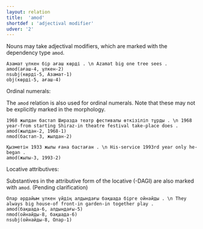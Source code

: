 ```yaml
---
layout: relation
title:  'amod'
shortdef : 'adjectival modifier'
udver: '2'
---
```


Nouns may take adjectival modifiers, which are marked with the
dependency type `amod`.

~~~ sdparse
Азамат үлкен бір ағаш көрді . \n Azamat big one tree sees .
amod(ағаш-4, үлкен-2)
nsubj(көрді-5, Азамат-1)
obj(көрді-5, ағаш-4)
~~~

Ordinal numerals:

The `amod` relation is also used for ordinal numerals. Note that these may not be explicitly marked in the morphology.

~~~ sdparse
1968 жылдан бастап Ширазда театр фестивалы өткізіліп тұрды . \n 1968 year-from starting Shiraz-in theatre festival take-place does .
amod(жылдан-2, 1968-1)
nmod(бастап-3, жылдан-2)
~~~

~~~ sdparse
Қызметін 1933 жылы ғана бастаған . \n His-service 1993rd year only he-began .
amod(жылы-3, 1993-2)
~~~

Locative attributives:

Substantives in the attributive form of the locative (-DAGI) are also marked with `amod`. (Pending clarification)

~~~ sdparse
Олар әрдайым үлкен үйдің алдындағы бақшада бірге ойнайды . \n They always big house-of front-in garden-in together play .
amod(бақшада-6, алдындағы-5)
nmod(ойнайды-8, бақшада-6)
nsubj(ойнайды-8, Олар-1)
~~~

<!-- Interlanguage links updated Po lis 14 15:35:08 CET 2022 -->
